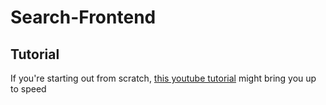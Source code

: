 # Search-Frontend

## Tutorial

If you're starting out from scratch, [this youtube tutorial](https://www.youtube.com/playlist?list=PL55RiY5tL51oyA8euSROLjMFZbXaV7skS) might bring you up to speed